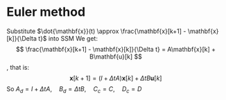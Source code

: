 # Euler method
Substitute $\dot{\mathbf{x}}(t) \approx \frac{\mathbf{x}[k+1] - \mathbf{x}[k]}{\Delta t}$ into SSM
We get:
$$
\frac{\mathbf{x}[k+1] - \mathbf{x}[k]}{\Delta t} = A\mathbf{x}[k] + B\mathbf{u}[k]
$$
, that is:
$$
\mathbf{x}[k+1] = \left( I + \Delta t A \right) \mathbf{x}[k] + \Delta t B \mathbf{u}[k]
$$
So $A_d = I + \Delta t A, \quad B_d = \Delta t B, \quad C_c=C, \quad D_c=D$
